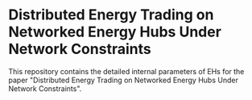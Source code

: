 # Distributed Energy Trading on Networked Energy Hubs Under Network Constraints
This repository contains the detailed internal parameters of EHs for the paper "Distributed Energy Trading on Networked Energy Hubs Under Network Constraints".
